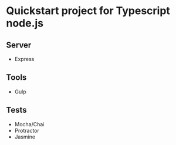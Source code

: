 # Quickstart project for Typescript node.js

## Server
* Express

## Tools
* Gulp

## Tests
* Mocha/Chai
* Protractor
* Jasmine

